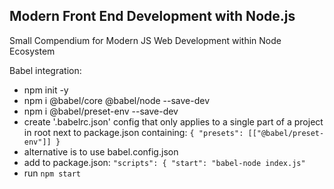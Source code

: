 ## Modern Front End Development with Node.js

Small Compendium for Modern JS Web Development within Node Ecosystem

Babel integration:

- npm init -y
- npm i @babel/core @babel/node --save-dev
- npm i @babel/preset-env --save-dev
- create '.babelrc.json' config that only applies to a single part of a project in root next to package.json containing:
  `{
    "presets": [["@babel/preset-env"]]
}`
- alternative is to use babel.config.json
- add to package.json:
  `"scripts": {
  "start": "babel-node index.js"`
- run `npm start`
